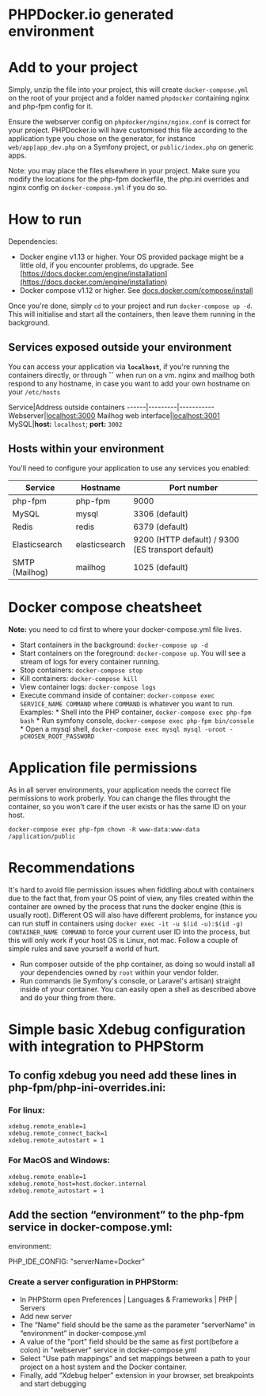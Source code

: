PHPDocker.io generated environment
==================================

# Add to your project #

Simply, unzip the file into your project, this will create `docker-compose.yml` on the root of your project and a folder named `phpdocker` containing nginx and php-fpm config for it.

Ensure the webserver config on `phpdocker/nginx/nginx.conf` is correct for your project. PHPDocker.io will have customised this file according to the application type you chose on the generator, for instance `web/app|app_dev.php` on a Symfony project, or `public/index.php` on generic apps.

Note: you may place the files elsewhere in your project. Make sure you modify the locations for the php-fpm dockerfile, the php.ini overrides and nginx config on `docker-compose.yml` if you do so.
 
# How to run #

Dependencies:

  * Docker engine v1.13 or higher. Your OS provided package might be a little old, if you encounter problems, do upgrade. See [https://docs.docker.com/engine/installation](https://docs.docker.com/engine/installation)
  * Docker compose v1.12 or higher. See [docs.docker.com/compose/install](https://docs.docker.com/compose/install/)

Once you're done, simply `cd` to your project and run `docker-compose up -d`. This will initialise and start all the containers, then leave them running in the background.

## Services exposed outside your environment ##

You can access your application via **`localhost`**, if you're running the containers directly, or through **``** when run on a vm. nginx and mailhog both respond to any hostname, in case you want to add your own hostname on your `/etc/hosts` 

Service|Address outside containers
------|---------|-----------
Webserver|[localhost:3000](http://localhost:3000)
Mailhog web interface|[localhost:3001](http://localhost:3001)
MySQL|**host:** `localhost`; **port:** `3002`

## Hosts within your environment ##

You'll need to configure your application to use any services you enabled:

Service|Hostname|Port number
------|---------|-----------
php-fpm|php-fpm|9000
MySQL|mysql|3306 (default)
Redis|redis|6379 (default)
Elasticsearch|elasticsearch|9200 (HTTP default) / 9300 (ES transport default)
SMTP (Mailhog)|mailhog|1025 (default)

# Docker compose cheatsheet #

**Note:** you need to cd first to where your docker-compose.yml file lives.

  * Start containers in the background: `docker-compose up -d`
  * Start containers on the foreground: `docker-compose up`. You will see a stream of logs for every container running.
  * Stop containers: `docker-compose stop`
  * Kill containers: `docker-compose kill`
  * View container logs: `docker-compose logs`
  * Execute command inside of container: `docker-compose exec SERVICE_NAME COMMAND` where `COMMAND` is whatever you want to run. Examples:
        * Shell into the PHP container, `docker-compose exec php-fpm bash`
        * Run symfony console, `docker-compose exec php-fpm bin/console`
        * Open a mysql shell, `docker-compose exec mysql mysql -uroot -pCHOSEN_ROOT_PASSWORD`

# Application file permissions #

As in all server environments, your application needs the correct file permissions to work proberly. You can change the files throught the container, so you won't care if the user exists or has the same ID on your host.

`docker-compose exec php-fpm chown -R www-data:www-data /application/public`

# Recommendations #

It's hard to avoid file permission issues when fiddling about with containers due to the fact that, from your OS point of view, any files created within the container are owned by the process that runs the docker engine (this is usually root). Different OS will also have different problems, for instance you can run stuff in containers using `docker exec -it -u $(id -u):$(id -g) CONTAINER_NAME COMMAND` to force your current user ID into the process, but this will only work if your host OS is Linux, not mac. Follow a couple of simple rules and save yourself a world of hurt.

  * Run composer outside of the php container, as doing so would install all your dependencies owned by `root` within your vendor folder.
  * Run commands (ie Symfony's console, or Laravel's artisan) straight inside of your container. You can easily open a shell as described above and do your thing from there.

# Simple basic Xdebug configuration with integration to PHPStorm

## To config xdebug you need add these lines in php-fpm/php-ini-overrides.ini:

### For linux:
```
xdebug.remote_enable=1
xdebug.remote_connect_back=1
xdebug.remote_autostart = 1
```

### For MacOS and Windows:
```
xdebug.remote_enable=1
xdebug.remote_host=host.docker.internal
xdebug.remote_autostart = 1
```

## Add the section “environment” to the php-fpm service in docker-compose.yml:

environment:

  PHP_IDE_CONFIG: "serverName=Docker"

### Create a server configuration in PHPStorm:
 * In PHPStorm open Preferences | Languages & Frameworks | PHP | Servers
 * Add new server
 * The “Name” field should be the same as the parameter “serverName” in “environment” in docker-compose.yml
 * A value of the "port" field should be the same as first port(before a colon) in "webserver" service in docker-compose.yml
 * Select "Use path mappings" and set mappings between a path to your project on a host system and the Docker container.
 * Finally, add “Xdebug helper” extension in your browser, set breakpoints and start debugging



